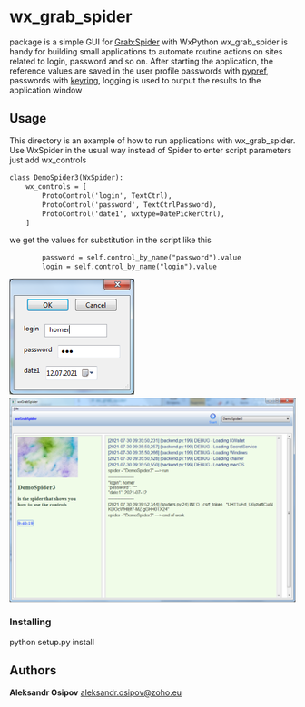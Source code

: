 # wx_grab_spider
package is a simple GUI for [Grab:Spider](https://github.com/lorien/grab) with WxPython
wx_grab_spider is handy for building small applications
to automate routine actions on sites related to login, password and so on.
After starting the application, the reference values are saved in the user profile
passwords with [pypref](https://bachiraoun.github.io/pypref/), passwords with [keyring](https://github.com/jaraco/keyring),
logging is used to output the results to the application window


## Usage
This directory is an example of how to run applications with wx_grab_spider.
Use WxSpider in the usual way instead of Spider
to enter script parameters just add wx_controls
<pre><code>class DemoSpider3(WxSpider):
    wx_controls = [
        ProtoControl('login', TextCtrl),
        ProtoControl('password', TextCtrlPassword),
        ProtoControl('date1', wxtype=DatePickerCtrl),
    ]
</pre></code>
we get the values for substitution in the script like this
<pre><code>        password = self.control_by_name("password").value
        login = self.control_by_name("login").value
</pre></code>
![](images/controls.png)
![](images/mainwindow.png)


### Installing
python setup.py install

## Authors
**Aleksandr Osipov**
aleksandr.osipov@zoho.eu
